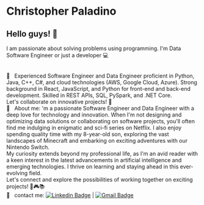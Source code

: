 # Christopher Paladino

## Hello guys! 👋
I am passionate about solving problems using programming.
I'm Data Software Engineer or just a developer :computer:
 
<br/> :purple_heart: &nbsp; Experienced Software Engineer and Data Engineer proficient in Python, Java, C++, C#, and cloud technologies (AWS, Google Cloud, Azure). Strong background in React, JavaScript, and Python for front-end and back-end development. Skilled in REST APIs, SQL, PySpark, and .NET Core.
<br/>
Let's collaborate on innovative projects! 🚀
<br/> 💬  &nbsp; About me: 'm a passionate Software Engineer and Data Engineer with a deep love for technology and innovation. When I'm not designing and optimizing data solutions or collaborating on software projects, you'll often find me indulging in enigmatic and sci-fi series on Netflix. I also enjoy spending quality time with my 8-year-old son, exploring the vast landscapes of Minecraft and embarking on exciting adventures with our Nintendo Switch.
<br/>
My curiosity extends beyond my professional life, as I'm an avid reader with a keen interest in the latest advancements in artificial intelligence and emerging technologies. I thrive on learning and staying ahead in this ever-evolving field.
<br/>
Let's connect and explore the possibilities of working together on exciting projects! 🌟🎮📚
<br/> :email: &nbsp; contact me: [![Linkedin Badge](https://img.shields.io/badge/-paladinochristopher-blue?style=flat-square&logo=Linkedin&logoColor=white&link=https://www.linkedin.com/in/paladinochristopher/)](https://www.linkedin.com/in/cpn-paladino/) 
| 
[![Gmail Badge](https://img.shields.io/badge/-cpn.paladino@gmail.com-c14438?style=flat-square&logo=Gmail&logoColor=white&link=mailto:cpn.paladino@gmail.com)](mailto:paladin.birth@gmail.com)
